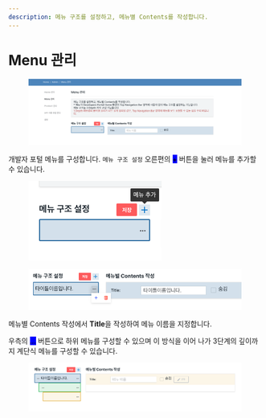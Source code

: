 ```yaml
---
description: 메뉴 구조를 설정하고, 메뉴별 Contents를 작성합니다.
---
```


# Menu 관리

<figure><img src="../../.gitbook/assets/image (4) (1) (1).png" alt=""><figcaption></figcaption></figure>

개발자 포털 메뉴를 구성합니다. `메뉴 구조 설정` 오른편의 <mark style="background-color:blue;">+</mark> 버튼을 눌러 메뉴를 추가할 수 있습니다.&#x20;

<figure><img src="../../.gitbook/assets/image (54).png" alt=""><figcaption></figcaption></figure>

<figure><img src="../../.gitbook/assets/image (55).png" alt=""><figcaption></figcaption></figure>

메뉴별 Contents 작성에서 **Title**을 작성하여 메뉴 이름을 지정합니다.

우측의 <mark style="background-color:blue;">...</mark> 버튼으로 하위 메뉴를 구성할 수 있으며 이 방식을 이어 나가 3단계의 깊이까지 계단식 메뉴를 구성할 수 있습니다.

<figure><img src="../../.gitbook/assets/image (56).png" alt=""><figcaption></figcaption></figure>
